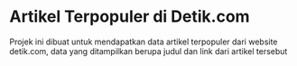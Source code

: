 # Artikel Terpopuler di Detik.com
Projek ini dibuat untuk mendapatkan data artikel terpopuler dari website detik.com, data yang ditampilkan berupa judul dan link dari artikel tersebut
